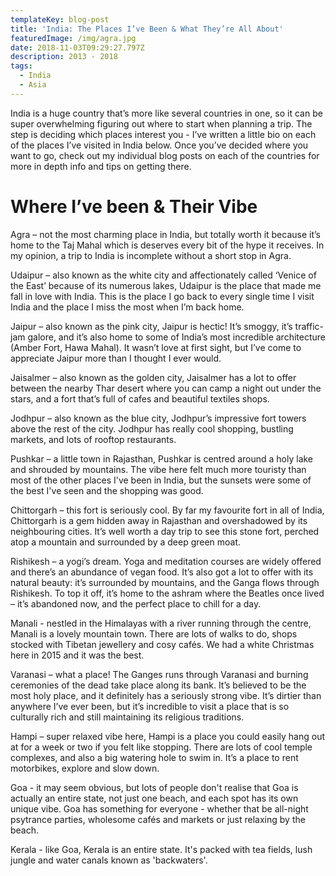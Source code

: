 ```yaml
---
templateKey: blog-post
title: 'India: The Places I’ve Been & What They’re All About'
featuredImage: /img/agra.jpg
date: 2018-11-03T09:29:27.797Z
description: 2013 - 2018
tags:
  - India
  - Asia
---
```

India is a huge country that’s more like several countries in one, so it can be super overwhelming figuring out where to start when planning a trip. The step is deciding which places interest you - I’ve written a little bio on each of the places I’ve visited in India below. Once you’ve decided where you want to go, check out my individual blog posts on each of the countries for more in depth info and tips on getting there.

# Where I’ve been & Their Vibe

Agra – not the most charming place in India, but totally worth it because it’s home to the Taj Mahal which is deserves every bit of the hype it receives. In my opinion, a trip to India is incomplete without a short stop in Agra.

Udaipur – also known as the white city and affectionately called ‘Venice of the East’ because of its numerous lakes, Udaipur is the place that made me fall in love with India. This is the place I go back to every single time I visit India and the place I miss the most when I’m back home.

Jaipur – also known as the pink city, Jaipur is hectic! It’s smoggy, it’s traffic-jam galore, and it’s also home to some of India’s most incredible architecture (Amber Fort, Hawa Mahal). It wasn’t love at first sight, but I’ve come to appreciate Jaipur more than I thought I ever would. 

Jaisalmer – also known as the golden city, Jaisalmer has a lot to offer between the nearby Thar desert where you can camp a night out under the stars, and a fort that’s full of cafes and beautiful textiles shops.

Jodhpur – also known as the blue city, Jodhpur’s impressive fort towers above the rest of the city. Jodhpur has really cool shopping, bustling markets, and lots of rooftop restaurants. 

Pushkar – a little town in Rajasthan, Pushkar is centred around a holy lake and shrouded by mountains. The vibe here felt much more touristy than most of the other places I've been in India, but the sunsets were some of the best I've seen and the shopping was good.

Chittorgarh – this fort is seriously cool. By far my favourite fort in all of India, Chittorgarh is a gem hidden away in Rajasthan and overshadowed by its neighbouring cities. It’s well worth a day trip to see this stone fort, perched atop a mountain and surrounded by a deep green moat. 

Rishikesh – a yogi’s dream.  Yoga and meditation courses are widely offered and there’s an abundance of vegan food. It’s also got a lot to offer with its natural beauty: it’s surrounded by mountains, and the Ganga flows through Rishikesh. To top it off, it’s home to the ashram where the Beatles once lived – it’s abandoned now, and the perfect place to chill for a day.

Manali - nestled in the Himalayas with a river running through the centre, Manali is a lovely mountain town. There are lots of walks to do, shops stocked with Tibetan jewellery and cosy cafés. We had a white Christmas here in 2015 and it was the best.

Varanasi – what a place! The Ganges runs through Varanasi and burning ceremonies of the dead take place along its bank. It’s believed to be the most holy place, and it definitely has a seriously strong vibe. It’s dirtier than anywhere I’ve ever been, but it’s incredible to visit a place that is so culturally rich and still maintaining its religious traditions.

Hampi – super relaxed vibe here, Hampi is a place you could easily hang out at for a week or two if you felt like stopping. There are lots of cool temple complexes, and also a big watering hole to swim in. It’s a place to rent motorbikes, explore and slow down.

Goa - it may seem obvious, but lots of people don't realise that Goa is actually an entire state, not just one beach, and each spot has its own unique vibe. Goa has something for everyone - whether that be all-night psytrance parties, wholesome cafés and markets or just relaxing by the beach.

Kerala - like Goa, Kerala is an entire state. It's packed with tea fields, lush jungle and water canals known as 'backwaters'.
